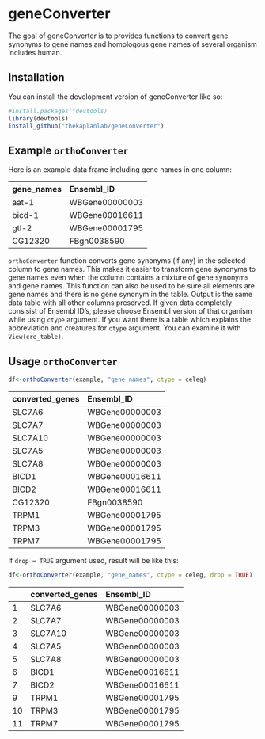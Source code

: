 
<!-- README.md is generated from README.Rmd. Please edit that file -->

# geneConverter

<!-- badges: start -->
<!-- badges: end -->

The goal of geneConverter is to provides functions to convert gene
synonyms to gene names and homologous gene names of several organism
includes human.

## Installation

You can install the development version of geneConverter like so:

``` r
#install.packages("devtools)
library(devtools)
install_github("thekaplanlab/geneConverter")
```

## Example `orthoConverter`

Here is an example data frame including gene names in one column:

| gene_names | Ensembl_ID     |
|:-----------|:---------------|
| aat-1      | WBGene00000003 |
| bicd-1     | WBGene00016611 |
| gtl-2      | WBGene00001795 |
| CG12320    | FBgn0038590    |

`orthoConverter` function converts gene synonyms (if any) in the
selected column to gene names. This makes it easier to transform gene
synonyms to gene names even when the column contains a mixture of gene
synonyms and gene names. This function can also be used to be sure all
elements are gene names and there is no gene synonym in the table.
Output is the same data table with all other columns preserved. If given
data completely consisist of Ensembl ID’s, please choose Ensembl version
of that organism while using `ctype` argument. If you want there is a
table which explains the abbreviation and creatures for `ctype`
argument. You can examine it with `View(cre_table)`.

## Usage `orthoConverter`

``` r
df<-orthoConverter(example, "gene_names", ctype = celeg)
```

| converted_genes | Ensembl_ID     |
|:----------------|:---------------|
| SLC7A6          | WBGene00000003 |
| SLC7A7          | WBGene00000003 |
| SLC7A10         | WBGene00000003 |
| SLC7A5          | WBGene00000003 |
| SLC7A8          | WBGene00000003 |
| BICD1           | WBGene00016611 |
| BICD2           | WBGene00016611 |
| CG12320         | FBgn0038590    |
| TRPM1           | WBGene00001795 |
| TRPM3           | WBGene00001795 |
| TRPM7           | WBGene00001795 |

If `drop = TRUE` argument used, result will be like this:

``` r
df<-orthoConverter(example, "gene_names", ctype = celeg, drop = TRUE)
```

|     | converted_genes | Ensembl_ID     |
|-----|:----------------|:---------------|
| 1   | SLC7A6          | WBGene00000003 |
| 2   | SLC7A7          | WBGene00000003 |
| 3   | SLC7A10         | WBGene00000003 |
| 4   | SLC7A5          | WBGene00000003 |
| 5   | SLC7A8          | WBGene00000003 |
| 6   | BICD1           | WBGene00016611 |
| 7   | BICD2           | WBGene00016611 |
| 9   | TRPM1           | WBGene00001795 |
| 10  | TRPM3           | WBGene00001795 |
| 11  | TRPM7           | WBGene00001795 |
